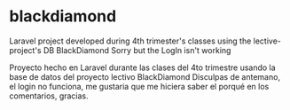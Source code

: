 # blackdiamond
Laravel project developed during 4th trimester's classes using the lective-project's DB BlackDiamond
Sorry but the LogIn isn't working

Proyecto hecho en Laravel durante las clases del 4to trimestre usando la base de datos del proyecto lectivo BlackDiamond
Disculpas de antemano, el login no funciona, me gustaria que me hiciera saber el porqué en los comentarios, gracias.
